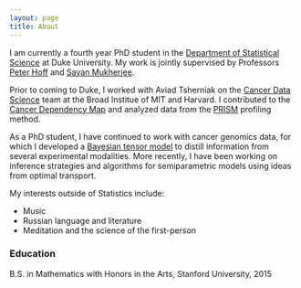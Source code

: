 ```yaml
---
layout: page
title: About
---
```


I am currently a fourth year PhD student in the [Department of Statistical Science](https://stat.duke.edu) at Duke University. My work is jointly supervised by Professors [Peter Hoff](http://pdhoff.github.io) and [Sayan Mukherjee](http://sayanmuk.github.io).

Prior to coming to Duke, I worked with Aviad Tsherniak on the [Cancer Data Science](http://www.cancerdatascience.org) team at the Broad Institue of MIT and Harvard. I contributed to the [Cancer Dependency Map](https://depmap.org/portal/) and analyzed data from the [PRISM](https://depmap.org/portal/prism/) profiling method.

As a PhD student, I have continued to work with cancer genomics data, for which I developed a [Bayesian tensor model](https://academic.oup.com/biostatistics/advance-article/doi/10.1093/biostatistics/kxaa053/6322375?guestAccessKey=7ed9d6f4-b90d-47c9-8475-5e8055e836fe) to distill information from several experimental modalities. More recently, I have been working on inference strategies and algorithms for semiparametric models using ideas from optimal transport.

My interests outside of Statistics include:

- Music
- Russian language and literature
- Meditation and the science of the first-person

### Education

B.S. in Mathematics with Honors in the Arts, Stanford University, 2015
